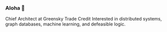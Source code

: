 ### Aloha 🤟

Chief Architect at Greensky Trade Credit Interested in distributed systems, graph databases, machine learning, and defeasible logic.
